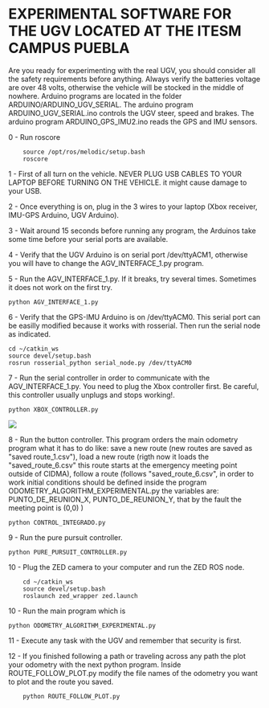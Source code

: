 
# EXPERIMENTAL SOFTWARE FOR THE UGV LOCATED AT THE ITESM CAMPUS PUEBLA
Are you ready for experimenting with the real UGV, you should consider all the safety requirements before anything. Always verify the batteries voltage are over 48 volts, otherwise the vehicle will be stocked in the middle of nowhere. Arduino programs are located in the folder ARDUINO/ARDUINO_UGV_SERIAL. The arduino program ARDUINO_UGV_SERIAL.ino controls the UGV steer, speed and brakes. The arduino program ARDUINO_GPS_IMU2.ino reads the GPS and IMU sensors.

0 - Run roscore

        source /opt/ros/melodic/setup.bash
        roscore
        
1 - First of all turn on the vehicle. NEVER PLUG USB CABLES TO YOUR LAPTOP BEFORE TURNING ON THE VEHICLE. it might cause damage to your USB.

2 - Once everything is on, plug in the 3 wires to your laptop (Xbox receiver, IMU-GPS Arduino, UGV Arduino).

3 - Wait around 15 seconds before running any program, the Arduinos take some time before your serial ports are available.

4 - Verify that the UGV Arduino is on serial port /dev/ttyACM1, otherwise you will have to change the AGV_INTERFACE_1.py program.

5 - Run the AGV_INTERFACE_1.py. If it breaks, try several times. Sometimes it does not work on the first try.

    python AGV_INTERFACE_1.py
6 - Verify that the GPS-IMU Arduino is on /dev/ttyACM0. This serial port can be easilly modified because it works with rosserial. Then run the serial node as indicated.
    
    cd ~/catkin_ws
    source devel/setup.bash
    rosrun rosserial_python serial_node.py /dev/ttyACM0
    
7 - Run the serial controller in order to communicate with the AGV_INTERFACE_1.py. You need to plug the Xbox controller first. Be careful, this controller usually unplugs and stops working!.

    python XBOX_CONTROLLER.py
    
<img width=“964” src=“https://github.com/DOsozOS/AGV_ITESM_2021/blob/80c3abbd20f1a33ec752273e5dd8b4a2a32d068c/EXPERIMENTAL_PATH_FOLLOWING/xbox_controller.png”>

8 - Run the button controller. This program orders the main odometry program what it has to do like: save a new route (new routes are saved as "saved route_1.csv"), load a new route (rigth now it loads the "saved_route_6.csv" this route starts at the emergency meeting point outside of CIDMA), follow a route (follows "saved_route_6.csv", in order to work initial conditions should be defined inside the program ODOMETRY_ALGORITHM_EXPERIMENTAL.py the variables are: PUNTO_DE_REUNION_X, PUNTO_DE_REUNION_Y, that by the fault the meeting point is (0,0) )

    python CONTROL_INTEGRADO.py
    
9 - Run the pure pursuit controller. 
    
    python PURE_PURSUIT_CONTROLLER.py
    
10 - Plug the ZED camera to your computer and run the ZED ROS node.

        cd ~/catkin_ws
        source devel/setup.bash
        roslaunch zed_wrapper zed.launch
        
    
10 - Run the main program which is 
    
    python ODOMETRY_ALGORITHM_EXPERIMENTAL.py
    
11 - Execute any task with the UGV and remember that security is first.

12 - If you finished following a path or traveling across any path the plot your odometry with the next python program. Inside ROUTE_FOLLOW_PLOT.py modify the file names of the odometry you want to plot and the route you saved.

        python ROUTE_FOLLOW_PLOT.py


